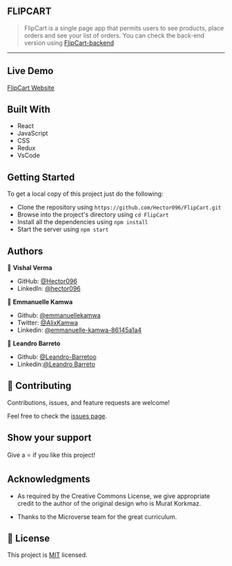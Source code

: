 ## FLIPCART

> FlipCart is a single page app that permits users to see products, place orders and see your list of orders. You can check the back-end version using [FlipCart-backend](https://github.com/Hector096/FlipCart-backend)

---

## Live Demo

[FlipCart Website](https://deploy-preview-4--peaceful-meninsky-cc6a1e.netlify.app)

## Built With

- React
- JavaScript
- CSS
- Redux
- VsCode

## Getting Started

To get a local copy of this project just do the following:

- Clone the repository using `https://github.com/Hector096/FlipCart.git`
- Browse into the project's directory using `cd FlipCart`
- Install all the dependencies using `npm install`
- Start the server using `npm start`

## Authors

👤 **Vishal Verma**

- GitHub: [@Hector096](https://github.com/Hector096)
- LinkedIn: [@hector096](https://www.linkedin.com/in/hector096/)

👤 **Emmanuelle Kamwa**

- Github: [@emmanuellekamwa](https://github.com/emmanuellekamwa)
- Twitter: [@AlixKamwa](https://twitter.com/AlixKamwa)
- Linkedin: [@emmanuelle-kamwa-86145a1a4](https://www.linkedin.com/in/emmanuelle-kamwa-86145a1a4/)

👤 **Leandro Barreto**

- Github: [@Leandro-Barretoo](https://github.com/Leandro-Barretoo)
- Linkedin:[@Leandro Barreto](https://www.linkedin.com/in/leandroobarreto/)


## 🤝 Contributing

Contributions, issues, and feature requests are welcome!

Feel free to check the [issues page](https://github.com/Hector096/PokeApp/issues).

## Show your support

Give a ⭐️ if you like this project!

## Acknowledgments

- As required by the Creative Commons License, we give appropriate credit to the author of the original design who is Murat Korkmaz.

- Thanks to the Microverse team for the great curriculum.

## 📝 License

This project is [MIT](./MIT.md) licensed.
